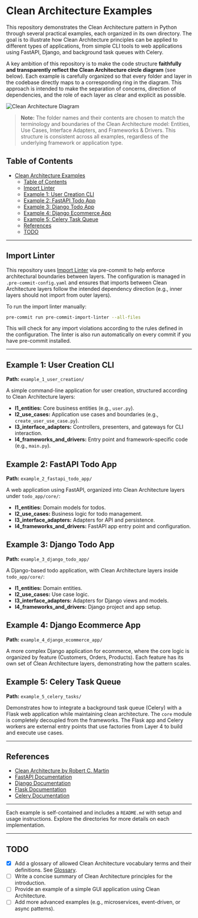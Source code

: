 # Clean Architecture Examples

This repository demonstrates the Clean Architecture pattern in Python through several practical examples, each organized in its own directory. The goal is to illustrate how Clean Architecture principles can be applied to different types of applications, from simple CLI tools to web applications using FastAPI, Django, and background task queues with Celery.

A key ambition of this repository is to make the code structure **faithfully and transparently reflect the Clean Architecture circle diagram** (see below). Each example is carefully organized so that every folder and layer in the codebase directly maps to a corresponding ring in the diagram. This approach is intended to make the separation of concerns, direction of dependencies, and the role of each layer as clear and explicit as possible.

![Clean Architecture Diagram](https://blog.cleancoder.com/uncle-bob/images/2012-08-13-the-clean-architecture/CleanArchitecture.jpg)

> **Note:** The folder names and their contents are chosen to match the terminology and boundaries of the Clean Architecture model: Entities, Use Cases, Interface Adapters, and Frameworks & Drivers. This structure is consistent across all examples, regardless of the underlying framework or application type.

## Table of Contents

- [Clean Architecture Examples](#clean-architecture-examples)
  - [Table of Contents](#table-of-contents)
  - [Import Linter](#import-linter)
  - [Example 1: User Creation CLI](#example-1-user-creation-cli)
  - [Example 2: FastAPI Todo App](#example-2-fastapi-todo-app)
  - [Example 3: Django Todo App](#example-3-django-todo-app)
  - [Example 4: Django Ecommerce App](#example-4-django-ecommerce-app)
  - [Example 5: Celery Task Queue](#example-5-celery-task-queue)
  - [References](#references)
  - [TODO](#todo)

---

## Import Linter

This repository uses [Import Linter](https://github.com/seddonym/import-linter) via pre-commit to help enforce architectural boundaries between layers. The configuration is managed in `.pre-commit-config.yaml` and ensures that imports between Clean Architecture layers follow the intended dependency direction (e.g., inner layers should not import from outer layers).

To run the import linter manually:

```bash
pre-commit run pre-commit-import-linter --all-files
```

This will check for any import violations according to the rules defined in the configuration. The linter is also run automatically on every commit if you have pre-commit installed.

---

## Example 1: User Creation CLI

**Path:** `example_1_user_creation/`

A simple command-line application for user creation, structured according to Clean Architecture layers:

- **l1_entities:** Core business entities (e.g., `user.py`).
- **l2_use_cases:** Application use cases and boundaries (e.g., `create_user_use_case.py`).
- **l3_interface_adapters:** Controllers, presenters, and gateways for CLI interaction.
- **l4_frameworks_and_drivers:** Entry point and framework-specific code (e.g., `main.py`).

## Example 2: FastAPI Todo App

**Path:** `example_2_fastapi_todo_app/`

A web application using FastAPI, organized into Clean Architecture layers under `todo_app/core/`:

- **l1_entities:** Domain models for todos.
- **l2_use_cases:** Business logic for todo management.
- **l3_interface_adapters:** Adapters for API and persistence.
- **l4_frameworks_and_drivers:** FastAPI app entry point and configuration.

## Example 3: Django Todo App

**Path:** `example_3_django_todo_app/`

A Django-based todo application, with Clean Architecture layers inside `todo_app/core/`:

- **l1_entities:** Domain entities.
- **l2_use_cases:** Use case logic.
- **l3_interface_adapters:** Adapters for Django views and models.
- **l4_frameworks_and_drivers:** Django project and app setup.

## Example 4: Django Ecommerce App

**Path:** `example_4_django_ecommerce_app/`

A more complex Django application for ecommerce, where the core logic is organized by feature (Customers, Orders, Products). Each feature has its own set of Clean Architecture layers, demonstrating how the pattern scales.

## Example 5: Celery Task Queue

**Path:** `example_5_celery_tasks/`

Demonstrates how to integrate a background task queue (Celery) with a Flask web application while maintaining clean architecture. The `core` module is completely decoupled from the frameworks. The Flask app and Celery workers are external entry points that use factories from Layer 4 to build and execute use cases.

---

## References

- [Clean Architecture by Robert C. Martin](https://8thlight.com/blog/uncle-bob/2012/08/13/the-clean-architecture.html)
- [FastAPI Documentation](https://fastapi.tiangolo.com/)
- [Django Documentation](https://docs.djangoproject.com/)
- [Flask Documentation](https://flask.palletsprojects.com/)
- [Celery Documentation](https://docs.celeryq.dev/)

---

Each example is self-contained and includes a `README.md` with setup and usage instructions. Explore the directories for more details on each implementation.

---

## TODO

- [x] Add a glossary of allowed Clean Architecture vocabulary terms and their definitions. See [Glossary](./doc/glossary.md).
- [ ] Write a concise summary of Clean Architecture principles for the introduction.
- [ ] Provide an example of a simple GUI application using Clean Architecture.
- [ ] Add more advanced examples (e.g., microservices, event-driven, or async patterns).

